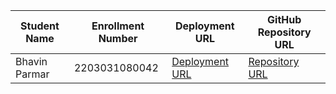| Student Name | Enrollment Number | Deployment URL | GitHub Repository URL |
|--------------|------------------|-----------|----------------------|
|Bhavin Parmar |2203031080042 | [Deployment URL](https://jstasks.vercel.app/)|[Repository URL](https://github.com/bhavinsol/js_task/) |
